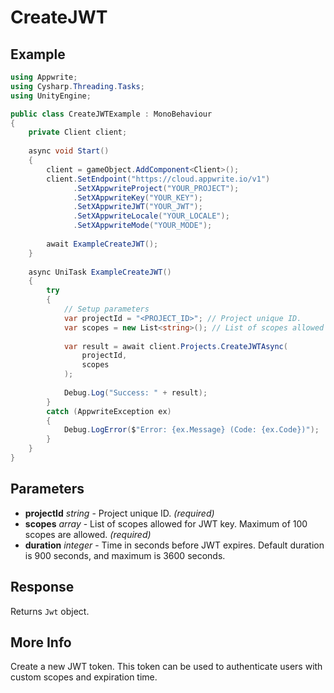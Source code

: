 # CreateJWT

## Example

```csharp
using Appwrite;
using Cysharp.Threading.Tasks;
using UnityEngine;

public class CreateJWTExample : MonoBehaviour
{
    private Client client;
    
    async void Start()
    {
        client = gameObject.AddComponent<Client>();
        client.SetEndpoint("https://cloud.appwrite.io/v1")
              .SetXAppwriteProject("YOUR_PROJECT");
              .SetXAppwriteKey("YOUR_KEY");
              .SetXAppwriteJWT("YOUR_JWT");
              .SetXAppwriteLocale("YOUR_LOCALE");
              .SetXAppwriteMode("YOUR_MODE");
        
        await ExampleCreateJWT();
    }
    
    async UniTask ExampleCreateJWT()
    {
        try
        {
            // Setup parameters
            var projectId = "<PROJECT_ID>"; // Project unique ID.
            var scopes = new List<string>(); // List of scopes allowed for JWT key. Maximum of 100 scopes are allowed.
            
            var result = await client.Projects.CreateJWTAsync(
                projectId,
                scopes
            );
            
            Debug.Log("Success: " + result);
        }
        catch (AppwriteException ex)
        {
            Debug.LogError($"Error: {ex.Message} (Code: {ex.Code})");
        }
    }
}
```

## Parameters

- **projectId** *string* - Project unique ID. *(required)*
- **scopes** *array* - List of scopes allowed for JWT key. Maximum of 100 scopes are allowed. *(required)*
- **duration** *integer* - Time in seconds before JWT expires. Default duration is 900 seconds, and maximum is 3600 seconds.

## Response

Returns `Jwt` object.
## More Info

Create a new JWT token. This token can be used to authenticate users with custom scopes and expiration time. 
